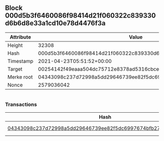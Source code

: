 ## Block 000d5b3f6460086f98414d21f060322c839330d6b6d8e33a1cd10e78d4476f3a

Attribute | Value
--- | ---
Height | 32308
Hash | 000d5b3f6460086f98414d21f060322c839330d6b6d8e33a1cd10e78d4476f3a
Timestamp | 2021-04-23T05:51:52+00:00
Target | 00254142f49eaaa504dc75712e8378ad5316cbcead634704b3734b6271167cc4
Merke root | 04343098c237d72998a5dd29646739ee82f5dc6997674bfb27643d6e63abc08a
Nonce | 2579036042

```

```

### Transactions

Hash | Amount
--- | ---
[04343098c237d72998a5dd29646739ee82f5dc6997674bfb27643d6e63abc08a](04343098c237d72998a5dd29646739ee82f5dc6997674bfb27643d6e63abc08a.md) | 10.00000000 SKEPTI 
